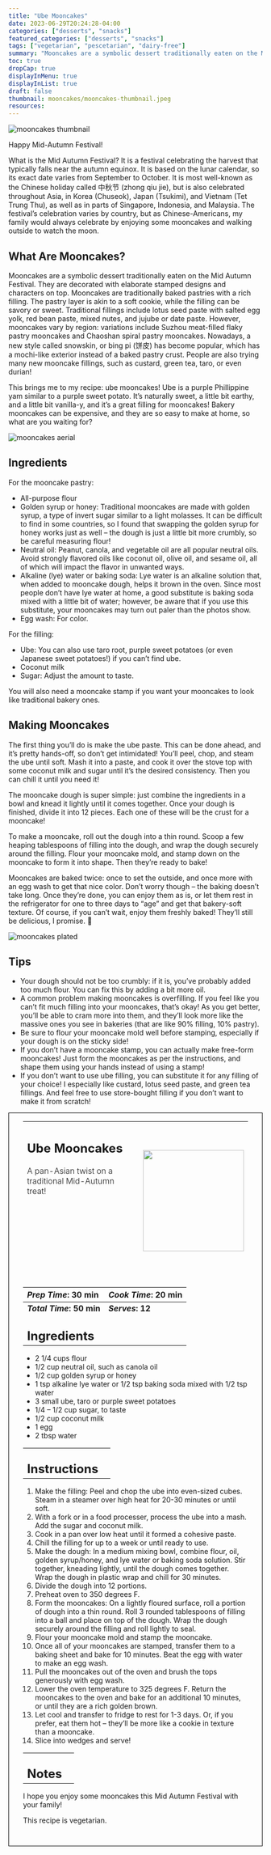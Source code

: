 ```yaml
---
title: "Ube Mooncakes"
date: 2023-06-29T20:24:28-04:00
categories: ["desserts", "snacks"]
featured_categories: ["desserts", "snacks"]
tags: ["vegetarian", "pescetarian", "dairy-free"]
summary: "Mooncakes are a symbolic dessert traditionally eaten on the Mid Autumn Festival. They are decorated with elaborate stamped designs and characters on top. Mooncakes are traditionally baked pastries with a rich filling. The pastry layer is akin to a soft cookie, while the filling can be savory or sweet. Traditional fillings include lotus seed paste with salted egg yolk, red bean paste, mixed nutes, and jujube or date paste."
toc: true
dropCap: true
displayInMenu: true
displayInList: true
draft: false
thumbnail: mooncakes/mooncakes-thumbnail.jpeg
resources:
---
```


![mooncakes thumbnail](../../mooncakes/mooncakes-thumbnail.jpeg)

Happy Mid-Autumn Festival!

What is the Mid Autumn Festival? It is a festival celebrating the harvest that typically falls near the autumn equinox. It is based on the lunar calendar, so its exact date varies from September to October. It is most well-known as the Chinese holiday called 中秋节 (zhong qiu jie), but is also celebrated throughout Asia, in Korea (Chuseok), Japan (Tsukimi), and Vietnam (Tet Trung Thu), as well as in parts of Singapore, Indonesia, and Malaysia. The festival’s celebration varies by country, but as Chinese-Americans, my family would always celebrate by enjoying some mooncakes and walking outside to watch the moon.

## What Are Mooncakes?

Mooncakes are a symbolic dessert traditionally eaten on the Mid Autumn Festival. They are decorated with elaborate stamped designs and characters on top. Mooncakes are traditionally baked pastries with a rich filling. The pastry layer is akin to a soft cookie, while the filling can be savory or sweet. Traditional fillings include lotus seed paste with salted egg yolk, red bean paste, mixed nutes, and jujube or date paste. However, mooncakes vary by region: variations include Suzhou meat-filled flaky pastry mooncakes and Chaoshan spiral pastry mooncakes. Nowadays, a new style called snowskin, or bing pi (饼皮) has become popular, which has a mochi-like exterior instead of a baked pastry crust. People are also trying many new mooncake fillings, such as custard, green tea, taro, or even durian!

This brings me to my recipe: ube mooncakes! Ube is a purple Phillippine yam similar to a purple sweet potato. It’s naturally sweet, a little bit earthy, and a little bit vanilla-y, and it’s a great filling for mooncakes! Bakery mooncakes can be expensive, and they are so easy to make at home, so what are you waiting for?

![mooncakes aerial](../../mooncakes/mooncakes-aerial.jpeg)

## Ingredients

For the mooncake pastry:

- All-purpose flour
- Golden syrup or honey: Traditional mooncakes are made with golden syrup, a type of invert sugar similar to a light molasses. It can be difficult to find in some countries, so I found that swapping the golden syrup for honey works just as well – the dough is just a little bit more crumbly, so be careful measuring flour!
- Neutral oil: Peanut, canola, and vegetable oil are all popular neutral oils. Avoid strongly flavored oils like coconut oil, olive oil, and sesame oil, all of which will impact the flavor in unwanted ways.
- Alkaline (lye) water or baking soda: Lye water is an alkaline solution that, when added to mooncake dough, helps it brown in the oven. Since most people don’t have lye water at home, a good substitute is baking soda mixed with a little bit of water; however, be aware that if you use this substitute, your mooncakes may turn out paler than the photos show.
- Egg wash: For color.

For the filling:

- Ube: You can also use taro root, purple sweet potatoes (or even Japanese sweet potatoes!) if you can’t find ube.
- Coconut milk
- Sugar: Adjust the amount to taste.

You will also need a mooncake stamp if you want your mooncakes to look like traditional bakery ones.

## Making Mooncakes
The first thing you’ll do is make the ube paste. This can be done ahead, and it’s pretty hands-off, so don’t get intimidated! You’ll peel, chop, and steam the ube until soft. Mash it into a paste, and cook it over the stove top with some coconut milk and sugar until it’s the desired consistency. Then you can chill it until you need it!

The mooncake dough is super simple: just combine the ingredients in a bowl and knead it lightly until it comes together. Once your dough is finished, divide it into 12 pieces. Each one of these will be the crust for a mooncake!

To make a mooncake, roll out the dough into a thin round. Scoop a few heaping tablespoons of filling into the dough, and wrap the dough securely around the filling. Flour your mooncake mold, and stamp down on the mooncake to form it into shape. Then they’re ready to bake!

Mooncakes are baked twice: once to set the outside, and once more with an egg wash to get that nice color. Don’t worry though – the baking doesn’t take long. Once they’re done, you can enjoy them as is, or let them rest in the refrigerator for one to three days to “age” and get that bakery-soft texture. Of course, if you can’t wait, enjoy them freshly baked! They’ll still be delicious, I promise. 🙂

![mooncakes plated](../../mooncakes/mooncakes-plated.jpeg)

## Tips

- Your dough should not be too crumbly: if it is, you’ve probably added too much flour. You can fix this by adding a bit more oil.
- A common problem making mooncakes is overfilling. If you feel like you can’t fit much filling into your mooncakes, that’s okay! As you get better, you’ll be able to cram more into them, and they’ll look more like the massive ones you see in bakeries (that are like 90% filling, 10% pastry).
- Be sure to flour your mooncake mold well before stamping, especially if your dough is on the sticky side!
- If you don’t have a mooncake stamp, you can actually make free-form mooncakes! Just form the mooncakes as per the instructions, and shape them using your hands instead of using a stamp!
- If you don’t want to use ube filling, you can substitute it for any filling of your choice! I especially like custard, lotus seed paste, and green tea fillings. And feel free to use store-bought filling if you don’t want to make it from scratch!

<div style = "border-style: solid; border-width: 1px; border-color: black; padding: 2em; padding-top:0em;"> 

| <div style = "margin-bottom:10em;"><h2>Ube Mooncakes</h2><p style = "font-weight: 300;">A pan-Asian twist on a traditional Mid-Autumn treat!</p></div> | <img src="../../mooncakes/mooncakes-thumbnail.jpeg"  width="200em" height="200em"> |
| :--- | :----: |

| _Prep Time_: 30 min  | _Cook Time_: 20 min  |
| :--- | :--- |
| **_Total Time_: 50 min** | **_Serves_: 12**  |
| <div><h2 style = "margin-top:1em; margin-bottom:0;" >Ingredients</h2></div>|   |

- 2 1/4 cups flour
- 1/2 cup neutral oil, such as canola oil
- 1/2 cup golden syrup or honey
- 1 tsp alkaline lye water or 1/2 tsp baking soda mixed with 1/2 tsp water
- 3 small ube, taro or purple sweet potatoes
- 1/4 – 1/2 cup sugar, to taste
- 1/2 cup coconut milk
- 1 egg
- 2 tbsp water

|   |    |
| :--- | :--- |
| <div><h2 style = "margin-top:1em; margin-bottom:0;" >Instructions</h2></div>|   |

1. Make the filling: Peel and chop the ube into even-sized cubes. Steam in a steamer over high heat for 20-30 minutes or until soft.
2. With a fork or in a food processer, process the ube into a mash. Add the sugar and coconut milk.
3. Cook in a pan over low heat until it formed a cohesive paste.
4. Chill the filling for up to a week or until ready to use.
5. Make the dough: In a medium mixing bowl, combine flour, oil, golden syrup/honey, and lye water or baking soda solution. Stir together, kneading lightly, until the dough comes together. Wrap the dough in plastic wrap and chill for 30 minutes.
6. Divide the dough into 12 portions.
7. Preheat oven to 350 degrees F.
8. Form the mooncakes: On a lightly floured surface, roll a portion of dough into a thin round. Roll 3 rounded tablespoons of filling into a ball and place on top of the dough. Wrap the dough securely around the filling and roll lightly to seal.
9. Flour your mooncake mold and stamp the mooncake.
10. Once all of your mooncakes are stamped, transfer them to a baking sheet and bake for 10 minutes. Beat the egg with water to make an egg wash.
11. Pull the mooncakes out of the oven and brush the tops generously with egg wash.
12. Lower the oven temperature to 325 degrees F. Return the mooncakes to the oven and bake for an additional 10 minutes, or until they are a rich golden brown.
13. Let cool and transfer to fridge to rest for 1-3 days. Or, if you prefer, eat them hot – they’ll be more like a cookie in texture than a mooncake.
14. Slice into wedges and serve!

|   |    |
| :--- | :--- |
| <div><h2 style = "margin-top:1em; margin-bottom:0;" >Notes</h2></div>|   |

I hope you enjoy some mooncakes this Mid Autumn Festival with your family!

This recipe is vegetarian.

</div>
